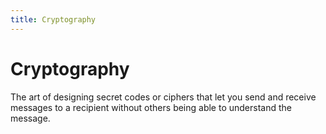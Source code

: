 ```yaml
---
title: Cryptography
---
```

# Cryptography

The art of designing secret codes or ciphers that let you send and receive messages to a recipient without others being able to understand the message.